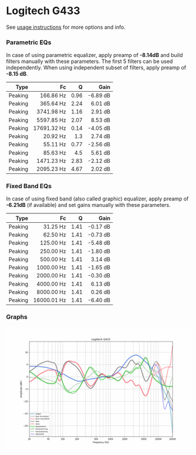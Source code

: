 # Logitech G433
See [usage instructions](https://github.com/jaakkopasanen/AutoEq#usage) for more options and info.

### Parametric EQs
In case of using parametric equalizer, apply preamp of **-8.14dB** and build filters manually
with these parameters. The first 5 filters can be used independently.
When using independent subset of filters, apply preamp of **-8.15 dB**.

| Type    | Fc          |    Q | Gain     |
|--------:|------------:|-----:|---------:|
| Peaking | 166.86 Hz   | 0.96 | -6.89 dB |
| Peaking | 365.64 Hz   | 2.24 | 6.01 dB  |
| Peaking | 3741.98 Hz  | 1.16 | 2.91 dB  |
| Peaking | 5597.85 Hz  | 2.07 | 8.53 dB  |
| Peaking | 17691.32 Hz | 0.14 | -4.05 dB |
| Peaking | 20.92 Hz    | 1.3  | 2.74 dB  |
| Peaking | 55.11 Hz    | 0.77 | -2.56 dB |
| Peaking | 85.63 Hz    | 4.5  | 5.61 dB  |
| Peaking | 1471.23 Hz  | 2.83 | -2.12 dB |
| Peaking | 2095.23 Hz  | 4.67 | 2.02 dB  |

### Fixed Band EQs
In case of using fixed band (also called graphic) equalizer, apply preamp of **-6.21dB**
(if available) and set gains manually with these parameters.

| Type    | Fc          |    Q | Gain     |
|--------:|------------:|-----:|---------:|
| Peaking | 31.25 Hz    | 1.41 | -0.17 dB |
| Peaking | 62.50 Hz    | 1.41 | -0.73 dB |
| Peaking | 125.00 Hz   | 1.41 | -5.48 dB |
| Peaking | 250.00 Hz   | 1.41 | -1.80 dB |
| Peaking | 500.00 Hz   | 1.41 | 3.14 dB  |
| Peaking | 1000.00 Hz  | 1.41 | -1.65 dB |
| Peaking | 2000.00 Hz  | 1.41 | -0.30 dB |
| Peaking | 4000.00 Hz  | 1.41 | 6.13 dB  |
| Peaking | 8000.00 Hz  | 1.41 | 0.26 dB  |
| Peaking | 16000.01 Hz | 1.41 | -6.40 dB |

### Graphs
![](./Logitech%20G433.png)